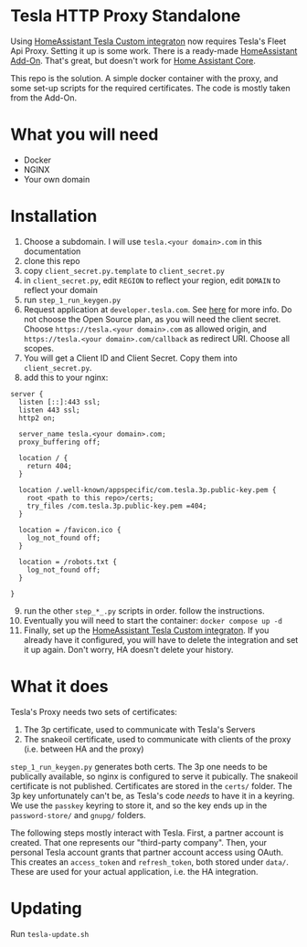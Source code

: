Tesla HTTP Proxy Standalone
===========================

Using [HomeAssistant Tesla Custom integraton](https://github.com/alandtse/tesla) now requires Tesla's Fleet Api Proxy.
Setting it up is some work. There is a ready-made [HomeAssistant Add-On](https://github.com/llamafilm/tesla-http-proxy-addon).
That's great, but doesn't work for [Home Assistant Core](https://www.home-assistant.io/installation/#advanced-installation-methods).

This repo is the solution. A simple docker container with the proxy, and some set-up scripts for the required certificates.
The code is mostly taken from the Add-On.

What you will need
==================

- Docker
- NGINX
- Your own domain


Installation
============

1. Choose a subdomain. I will use `tesla.<your domain>.com` in this documentation
2. clone this repo
3. copy `client_secret.py.template` to `client_secret.py`
4. in `client_secret.py`, edit `REGION` to reflect your region, edit `DOMAIN` to reflect your domain
5. run `step_1_run_keygen.py`
6. Request application at `developer.tesla.com`. See [here](https://github.com/llamafilm/tesla-http-proxy-addon/blob/main/tesla_http_proxy/DOCS.md#how-to-use) for more info.
   Do not choose the Open Source plan, as you will need the client secret.
   Choose `https://tesla.<your domain>.com` as allowed origin, and `https://tesla.<your domain>.com/callback` as redirect URI.
   Choose all scopes.
7. You will get a Client ID and Client Secret. Copy them into `client_secret.py`.
8. add this to your nginx:
```
server {
  listen [::]:443 ssl;
  listen 443 ssl;
  http2 on;

  server_name tesla.<your domain>.com;
  proxy_buffering off;

  location / {
    return 404;
  }

  location /.well-known/appspecific/com.tesla.3p.public-key.pem {
    root <path to this repo>/certs;
    try_files /com.tesla.3p.public-key.pem =404;
  }

  location = /favicon.ico {
    log_not_found off;
  }

  location = /robots.txt {
    log_not_found off;
  }

}
```
9. run the other `step_*_.py` scripts in order. follow the instructions.
10. Eventually you will need to start the container: `docker compose up -d`
11. Finally, set up the [HomeAssistant Tesla Custom integraton](https://github.com/alandtse/tesla). If you already have it configured, you will have to delete the integration and set it up again. Don't worry, HA doesn't delete your history.

What it does
============

Tesla's Proxy needs two sets of certificates:
1. The 3p certificate, used to communicate with Tesla's Servers
2. The snakeoil certificate, used to communicate with clients of the proxy (i.e. between HA and the proxy)

`step_1_run_keygen.py` generates both certs. The 3p one needs to be publically available, so nginx is configured to serve it pubically.
The snakeoil certificate is not published.
Certificates are stored in the `certs/` folder.
The 3p key unfortunately can't be, as Tesla's code _needs_ to have it in a keyring.
We use the `passkey` keyring to store it, and so the key ends up in the `password-store/` and `gnupg/` folders.

The following steps mostly interact with Tesla.
First, a partner account is created. That one represents our "third-party company".
Then, your personal Tesla account grants that partner account access using OAuth. This creates an `access_token` and `refresh_token`, both stored under `data/`.
These are used for your actual application, i.e. the HA integration.

Updating
========

Run `tesla-update.sh`

